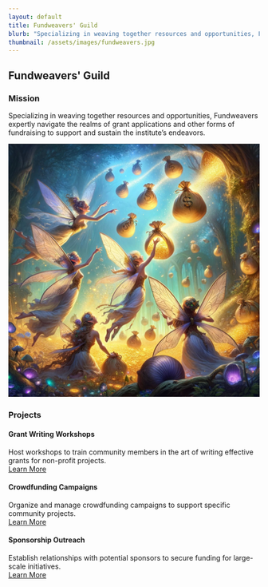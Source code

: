 ```yaml
---
layout: default
title: Fundweavers' Guild
blurb: "Specializing in weaving together resources and opportunities, Fundweavers expertly navigate the realms of grant applications and other forms of fundraising to support and sustain the institute’s endeavors."
thumbnail: /assets/images/fundweavers.jpg
---
```


## Fundweavers' Guild

### Mission
Specializing in weaving together resources and opportunities, Fundweavers expertly navigate the realms of grant applications and other forms of fundraising to support and sustain the institute’s endeavors.

<img src="/assets/images/fundweavers.jpg" class="photo">

### Projects

#### Grant Writing Workshops
Host workshops to train community members in the art of writing effective grants for non-profit projects.  
[Learn More](https://highdesertinstitute.org/guilds/fundweavers/grant-writing)

#### Crowdfunding Campaigns
Organize and manage crowdfunding campaigns to support specific community projects.  
[Learn More](https://highdesertinstitute.org/guilds/fundweavers/crowdfunding)

#### Sponsorship Outreach
Establish relationships with potential sponsors to secure funding for large-scale initiatives.  
[Learn More](https://highdesertinstitute.org/guilds/fundweavers/sponsorship-outreach)
